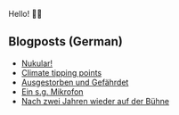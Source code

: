 Hello! 👋🏻

## Blogposts (German)
<!-- BLOG-POST-LIST:START -->
- [Nukular!](https://maurice-renck.de/de/blog/2022/nukular)
- [Climate tipping points](https://maurice-renck.de/de/notes/2022/1655984008)
- [Ausgestorben und Gefährdet](https://maurice-renck.de/de/notes/2022/ausgestorben-und-gefaehrdet)
- [Ein s.g. Mikrofon](https://maurice-renck.de/de/notes/2022/ein-s-g-mikrofon)
- [Nach zwei Jahren wieder auf der Bühne](https://maurice-renck.de/de/blog/2022/nach-zwei-jahren-wieder-auf-der-buehne)
<!-- BLOG-POST-LIST:END -->

<!--
**mauricerenck/mauricerenck** is a ✨ _special_ ✨ repository because its `README.md` (this file) appears on your GitHub profile.

Here are some ideas to get you started:

- 🔭 I’m currently working on ...
- 🌱 I’m currently learning ...
- 👯 I’m looking to collaborate on ...
- 🤔 I’m looking for help with ...
- 💬 Ask me about ...
- 📫 How to reach me: ...
- 😄 Pronouns: ...
- ⚡ Fun fact: ...
-->
